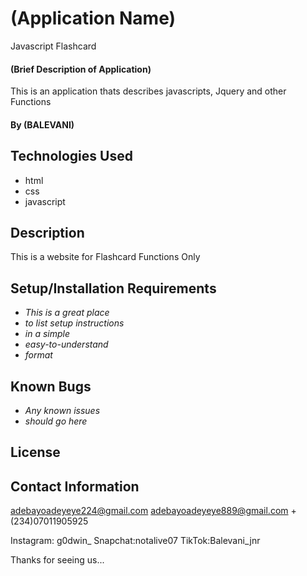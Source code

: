 # (Application Name)
Javascript Flashcard

#### (Brief Description of Application)
This is an application thats describes javascripts, Jquery and other Functions

#### By (BALEVANI)

## Technologies Used

* html
* css
* javascript


## Description
This is a website for Flashcard Functions Only

## Setup/Installation Requirements

* _This is a great place_
* _to list setup instructions_
* _in a simple_
* _easy-to-understand_
* _format_

## Known Bugs

* _Any known issues_
* _should go here_

## License

## Contact Information
adebayoadeyeye224@gmail.com
adebayoadeyeye889@gmail.com
+(234)07011905925

Instagram: g0dwin_
Snapchat:notalive07
TikTok:Balevani_jnr


Thanks for seeing us...



















